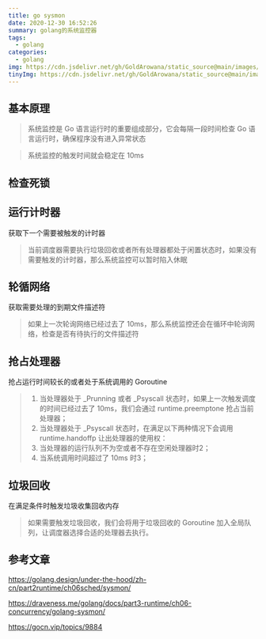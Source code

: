 ```yaml
---
title: go sysmon
date: 2020-12-30 16:52:26
summary: golang的系统监控器
tags:
  - golang
categories:
  - golang
img: https://cdn.jsdelivr.net/gh/GoldArowana/static_source@main/images/cover/co110-m.jpg
tinyImg: https://cdn.jsdelivr.net/gh/GoldArowana/static_source@main/images/tiny/cover/co110.jpg
---
```



## 基本原理
> 系统监控是 Go 语言运行时的重要组成部分，它会每隔一段时间检查 Go 语言运行时，确保程序没有进入异常状态

> 系统监控的触发时间就会稳定在 10ms

## 检查死锁

## 运行计时器
获取下一个需要被触发的计时器

> 当前调度器需要执行垃圾回收或者所有处理器都处于闲置状态时，如果没有需要触发的计时器，那么系统监控可以暂时陷入休眠

## 轮循网络
获取需要处理的到期文件描述符

> 如果上一次轮询网络已经过去了 10ms，那么系统监控还会在循环中轮询网络，检查是否有待执行的文件描述符

## 抢占处理器
抢占运行时间较长的或者处于系统调用的 Goroutine

> 1. 当处理器处于 _Prunning 或者 _Psyscall 状态时，如果上一次触发调度的时间已经过去了 10ms，我们会通过 runtime.preemptone 抢占当前处理器；
> 1. 当处理器处于 _Psyscall 状态时，在满足以下两种情况下会调用 runtime.handoffp 让出处理器的使用权：
>   1. 当处理器的运行队列不为空或者不存在空闲处理器时2；
>   2. 当系统调用时间超过了 10ms 时3；


## 垃圾回收
在满足条件时触发垃圾收集回收内存

> 如果需要触发垃圾回收，我们会将用于垃圾回收的 Goroutine 加入全局队列，让调度器选择合适的处理器去执行。

## 参考文章
https://golang.design/under-the-hood/zh-cn/part2runtime/ch06sched/sysmon/

https://draveness.me/golang/docs/part3-runtime/ch06-concurrency/golang-sysmon/

https://gocn.vip/topics/9884